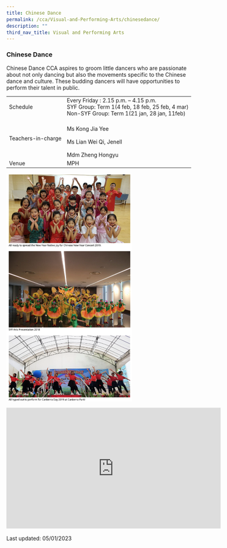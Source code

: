 ```yaml
---
title: Chinese Dance
permalink: /cca/Visual-and-Performing-Arts/chinesedance/
description: ""
third_nav_title: Visual and Performing Arts
---
```

### Chinese Dance
Chinese Dance CCA aspires to groom little dancers who are passionate about not only dancing but also the movements specific to the Chinese dance and culture. These budding dancers will have opportunities to perform their talent in public.

|  |  |
|---|---|
| Schedule | Every Friday : 2.15 p.m. – 4.15 p.m.<br>SYF Group: Term 1(4 feb, 18 feb, 25 feb, 4 mar)<br>Non-SYF Group: Term 1(21 jan, 28 jan, 11feb) |
| Teachers-in-charge | <br>Ms Kong Jia Yee<br><br>Ms Lian Wei Qi, Jenell<br><br>Mdm Zheng Hongyu |
|  Venue | MPH |

<img src="/images/cca7.png" 
     style="width:65%">

<div class="bp-youtube">

<iframe width="560" height="315" src="https://www.youtube.com/embed/8aKa4pSHDHM" title="YouTube video player" frameborder="0" allow="accelerometer; autoplay; clipboard-write; encrypted-media; gyroscope; picture-in-picture" allowfullscreen></iframe>

</div>

Last updated: 05/01/2023